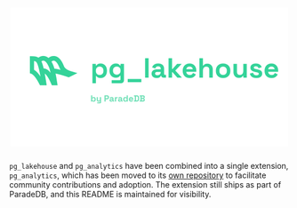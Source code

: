 <h1 align="center">
  <img src="../docs/logo/pg_lakehouse.svg" alt="pg_analytics" width="500px">
<br>
</h1>

`pg_lakehouse` and `pg_analytics` have been combined into a single extension, `pg_analytics`, which has been moved to its [own repository](https://github.com/paradedb/pg_analytics) to facilitate community contributions and adoption. The extension still ships as part of ParadeDB, and this README is maintained for visibility.
